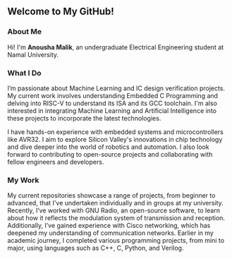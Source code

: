 ## Welcome to My GitHub! 

### About Me

Hi! I'm **Anousha Malik**, an undergraduate Electrical Engineering student at Namal University.

### What I Do

I’m passionate about Machine Learning and IC design verification projects. My current work involves understanding Embedded C Programming and delving into RISC-V to understand its ISA and its GCC toolchain. I'm also interested in integrating Machine Learning and Artificial Intelligence into these projects to incorporate the latest technologies.

I have hands-on experience with embedded systems and microcontrollers like AVR32. I aim to explore Silicon Valley's innovations in chip technology and dive deeper into the world of robotics and automation. I also look forward to contributing to open-source projects and collaborating with fellow engineers and developers.

### My Work

My current repositories showcase a range of projects, from beginner to advanced, that I've undertaken individually and in groups at my university. Recently, I’ve worked with GNU Radio, an open-source software, to learn about how it reflects the modulation system of transmission and reception. Additionally, I’ve gained experience with Cisco networking, which has deepened my understanding of communication networks. Earlier in my academic journey, I completed various programming projects, from mini to major, using languages such as C++, C, Python, and Verilog.

